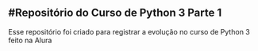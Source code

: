 #Repositório do Curso de Python 3 Parte 1
---
Esse repositório foi criado para registrar a evolução no curso de Python 3 feito na Alura
